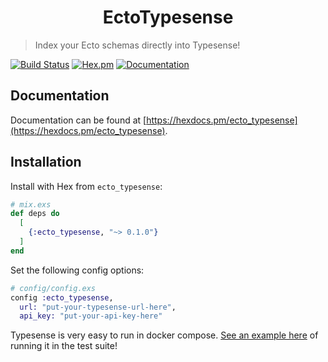 <h1 align="center">EctoTypesense</h1>

> Index your Ecto schemas directly into Typesense!

[![Build Status](https://github.com/sevensidedmarble/ecto_typesense/workflows/CI/badge.svg)](https://github.com/sevensidedmarble/ecto_typesense/actions/workflows/ci.yml)
[![Hex.pm](https://img.shields.io/hexpm/v/ecto_typesense.svg)](https://hex.pm/packages/ecto_typesense)
[![Documentation](https://img.shields.io/badge/documentation-gray)](https://hexdocs.pm/ecto_typesense)

## Documentation

Documentation can be found at [https://hexdocs.pm/ecto_typesense](https://hexdocs.pm/ecto_typesense).

## Installation

Install with Hex from `ecto_typesense`:

```elixir
# mix.exs
def deps do
  [
    {:ecto_typesense, "~> 0.1.0"}
  ]
end
```

Set the following config options:

```elixir
# config/config.exs
config :ecto_typesense,
  url: "put-your-typesense-url-here",
  api_key: "put-your-api-key-here"
```

Typesense is very easy to run in docker compose. [See an example here](test/e2e/docker-compose.yml) of running it in the test suite!
